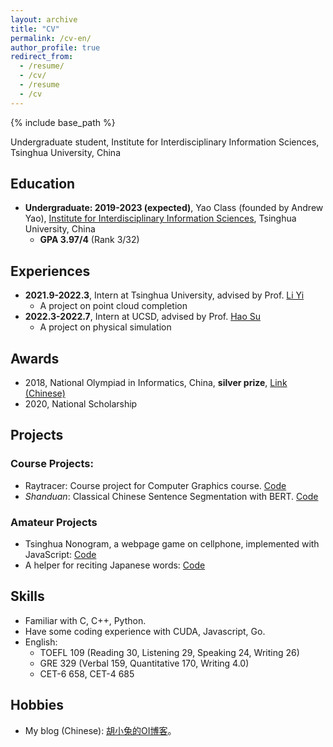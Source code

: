```yaml
---
layout: archive
title: "CV"
permalink: /cv-en/
author_profile: true
redirect_from:
  - /resume/
  - /cv/
  - /resume
  - /cv
---
```


{% include base_path %}

Undergraduate student, Institute for Interdisciplinary Information Sciences, Tsinghua University, China

## Education

- **Undergraduate: 2019-2023 (expected)**, Yao Class (founded by Andrew Yao), [Institute for Interdisciplinary Information Sciences](https://iiis.tsinghua.edu.cn/en/), Tsinghua University, China
    - **GPA 3.97/4** (Rank 3/32)

## Experiences

- **2021.9-2022.3**, Intern at Tsinghua University, advised by Prof. [Li Yi](https://ericyi.github.io/)
    - A project on point cloud completion
- **2022.3-2022.7**, Intern at UCSD, advised by Prof. [Hao Su](https://cseweb.ucsd.edu/~haosu/)
    - A project on physical simulation

## Awards

- 2018, National Olympiad in Informatics, China, **silver prize**, [Link (Chinese)](http://www.noi.cn/RequireFile.do?fid=gmhqLRqj&attach=n)
- 2020, National Scholarship

## Projects

### Course Projects:

- Raytracer: Course project for Computer Graphics course. [Code](https://github.com/Rabbit-Hu/RayTracer)
- *Shanduan*: Classical Chinese Sentence Segmentation with BERT. [Code](https://github.com/Rabbit-Hu/shanduan)

### Amateur Projects

- Tsinghua Nonogram, a webpage game on cellphone, implemented with JavaScript: [Code](https://github.com/Rabbit-Hu/nonogram)
- A helper for reciting Japanese words: [Code](https://github.com/Rabbit-Hu/vocab-helper)

## Skills

- Familiar with C, C++, Python.
- Have some coding experience with CUDA, Javascript, Go.
- English: 
    - TOEFL 109 (Reading 30, Listening 29, Speaking 24, Writing 26)
    - GRE 329 (Verbal 159, Quantitative 170, Writing 4.0)
    - CET-6 658, CET-4 685

## Hobbies

- My blog (Chinese): [胡小兔的OI博客](https://www.cnblogs.com/rabbithu/)。

